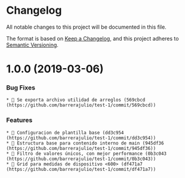 # Changelog
All notable changes to this project will be documented in this file.

The format is based on [Keep a Changelog](https://keepachangelog.com/en/1.0.0/),
and this project adheres to [Semantic Versioning](https://semver.org/spec/v2.0.0.html).

# 1.0.0 (2019-03-06)

### Bug Fixes

    * 🐛 Se exporta archivo utilidad de arreglos (569cbcd (https://github.com/barrerajulio/test-1/commit/569cbcd))

### Features

    * 🎸 Configuracion de plantilla base (dd3c954 (https://github.com/barrerajulio/test-1/commit/dd3c954))
    * 🎸 Estructura base para contenido interno de main (945df36 (https://github.com/barrerajulio/test-1/commit/945df36))
    * 🎸 Filtro de valores únicos, con mejor performance (0b3c043 (https://github.com/barrerajulio/test-1/commit/0b3c043))
    * 🎸 Grid para medidas de dispositivo <600> (df471a7 (https://github.com/barrerajulio/test-1/commit/df471a7))
